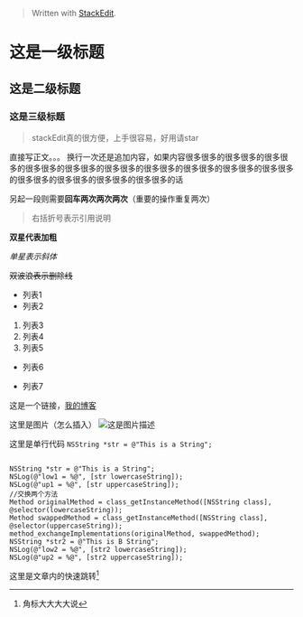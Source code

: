 
> Written with [StackEdit](https://stackedit.io/).

# 这是一级标题

## 这是二级标题

### 这是三级标题

> stackEdit真的很方便，上手很容易，好用请star


直接写正文。。。
换行一次还是追加内容，如果内容很多很多的很多很多的很多很多的很多很多的很多很多的很多很多的很多很多的很多很多的很多很多的很多很多的很多很多的很多很多的很多很多的很多很多的话

另起一段则需要**回车两次两次两次**（重要的操作重复两次）


> 右括折号表示引用说明

**双星代表加粗**

*单星表示斜体* 

~~双波浪表示删除线~~


- 列表1
- 列表2

1.  列表3
2.  列表4
3.  列表5

+  列表6
*  列表7


这是一个链接，[我的博客](https://xinmingzhou.github.io)

这里是图片（怎么插入）
![这是图片描述](这是图片的绝对存放位置)

这里是单行代码
` NSString *str = @"This is a String"; `


``` Objective-C（多行代码）

NSString *str = @"This is a String";
NSLog(@"low1 = %@", [str lowercaseString]);
NSLog(@"up1 = %@", [str uppercaseString]);
//交换两个方法
Method originalMethod = class_getInstanceMethod([NSString class], @selector(lowercaseString));
Method swappedMethod = class_getInstanceMethod([NSString class], @selector(uppercaseString));
method_exchangeImplementations(originalMethod, swappedMethod);
NSString *str2 = @"This is B String";
NSLog(@"low2 = %@", [str2 lowercaseString]);
NSLog(@"up2 = %@", [str2 uppercaseString]);

```



这里是文章内的快速跳转[^1]












[^1]: 角标大大大大说
 



<!--stackedit_data:
eyJoaXN0b3J5IjpbLTE0ODA5OTk2OTNdfQ==
-->